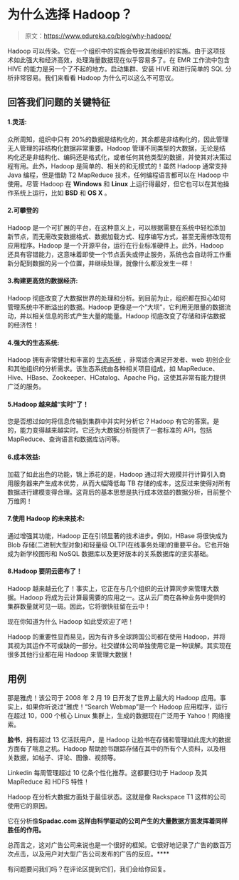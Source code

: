 # 为什么选择 Hadoop？

> 原文：<https://www.edureka.co/blog/why-hadoop/>

Hadoop 可以传染。它在一个组织中的实施会导致其他组织的实施。由于这项技术如此强大和经济高效，处理海量数据现在似乎容易多了。在 EMR 工作流中包含 HIVE 的能力是另一个了不起的地方。启动集群、安装 HIVE 和进行简单的 SQL 分析非常容易。我们来看看 Hadoop 为什么可以这么不可思议。

## **回答我们问题的关键特征**

#### 1.灵活:

众所周知，组织中只有 20%的数据是结构化的，其余都是非结构化的，因此管理无人管理的非结构化数据非常重要。Hadoop 管理不同类型的大数据，无论是结构化还是非结构化、编码还是格式化，或者任何其他类型的数据，并使其对决策过程有用。此外，Hadoop 是简单的、相关的和无模式的！虽然 Hadoop 通常支持 Java 编程，但是借助 T2 MapReduce 技术，任何编程语言都可以在 Hadoop 中使用。尽管 Hadoop 在 **Windows** 和 **Linux** 上运行得最好，但它也可以在其他操作系统上运行，比如 **BSD** 和 **OS X** 。

#### 2.可攀登的

Hadoop 是一个可扩展的平台，在这种意义上，可以根据需要在系统中轻松添加新节点，而无需改变数据格式、数据加载方式、程序编写方式，甚至无需修改现有应用程序。Hadoop 是一个开源平台，运行在行业标准硬件上。此外，Hadoop 还具有容错能力，这意味着即使一个节点丢失或停止服务，系统也会自动将工作重新分配到数据的另一个位置，并继续处理，就像什么都没发生一样！

#### 3.构建更高效的数据经济:

Hadoop 彻底改变了大数据世界的处理和分析。到目前为止，组织都在担心如何管理系统中不断溢出的数据。Hadoop 更像是一个“大坝”，它利用无限量的数据流动，并以相关信息的形式产生大量的能量。Hadoop 彻底改变了存储和评估数据的经济性！

#### 4.强大的生态系统:

Hadoop 拥有非常健壮和丰富的 [生态系统](https://www.edureka.co/blog/what-is-hadoop/) ，非常适合满足开发者、web 初创企业和其他组织的分析需求。该生态系统由各种相关项目组成，如 MapReduce、Hive、HBase、Zookeeper、HCatalog、Apache Pig，这使其非常有能力提供广泛的服务。

#### 5.Hadoop 越来越“实时”了！

您是否想过如何将信息传输到集群中并实时分析它？Hadoop 有它的答案。是的，能力变得越来越实时。它还为大数据分析提供了一套标准的 API，包括 MapReduce、查询语言和数据库访问等。

#### 6.成本效益:

加载了如此出色的功能，锦上添花的是，Hadoop 通过将大规模并行计算引入商用服务器来产生成本优势，从而大幅降低每 TB 存储的成本，这反过来使得对所有数据进行建模变得合理。这背后的基本思想是执行成本效益的数据分析，目前整个万维网！

#### 7.使用 Hadoop 的未来技术:

通过增强其功能，Hadoop 正在引领显著的技术进步。例如，HBase 将很快成为 Blob 存储(二进制大型对象)和轻量级 OLTP(在线事务处理)的重要平台。它也开始成为新学校图形和 NoSQL 数据库以及更好版本的关系数据库的坚实基础。

#### 8.Hadoop 要阴云密布了！

Hadoop 越来越云化了！事实上，它正在与几个组织的云计算同步来管理大数据。Hadoop 将成为云计算最需要的应用之一。这从云厂商在各种业务中提供的集群数量就可见一斑。因此，它将很快驻留在云中！

现在你知道为什么 Hadoop 如此受欢迎了吧！

Hadoop 的重要性显而易见，因为有许多全球跨国公司都在使用 Hadoop，并将其视为其运作不可或缺的一部分。社交媒体公司单独使用它是一种误解。其实现在很多其他行业都在用 Hadoop 来管理大数据！

## **用例**

那是雅虎！该公司于 2008 年 2 月 19 日开发了世界上最大的 Hadoop 应用。事实上，如果你听说过“雅虎！“Search Webmap”是一个 Hadoop 应用程序，运行在超过 10，000 个核心 Linux 集群上，生成的数据现在广泛用于 Yahoo！网络搜索。

**脸书**，拥有超过 13 亿活跃用户，是 Hadoop 让脸书在存储和管理如此庞大的数据方面有了喘息之机。Hadoop 帮助脸书跟踪存储在其中的所有个人资料，以及相关数据，如帖子、评论、图像、视频等。

Linkedin 每周管理超过 10 亿条个性化推荐。这都要归功于 Hadoop 及其 MapReduce 和 HDFS 特性！

Hadoop 在分析大数据方面处于最佳状态。这就是像 Rackspace T1 这样的公司使用它的原因。

它在分析像**Spadac.com 这样由科学驱动的公司产生的大量数据方面发挥着同样胜任的作用。**

总而言之，这对广告公司来说也是一个很好的框架。它很好地记录了广告的数百万次点击，以及用户对大型广告公司发布的广告的反应。****

有问题要问我们吗？在评论区提到它们，我们会给你回复。